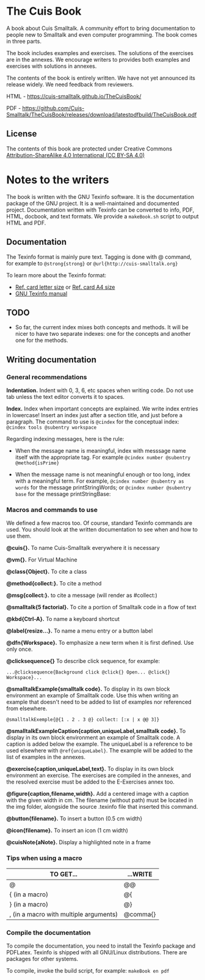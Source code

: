 # The Cuis Book
A book about Cuis Smalltalk. A community effort to bring documentation
to people new to Smalltalk and even computer programming. The book
comes in three parts.

The book includes examples and exercises. The solutions of the
exercises are in the annexes. We encourage writers to provides both
examples and exercises with solutions in annexes.

The contents of the book is entirely written. We have not yet announced its release widely. We need feedback from reviewers.

HTML - https://cuis-smalltalk.github.io/TheCuisBook/

PDF - https://github.com/Cuis-Smalltalk/TheCuisBook/releases/download/latestpdfbuild/TheCuisBook.pdf


## License 

The contents of this book are protected under Creative Commons
[Attribution-ShareAlike 4.0 International (CC BY-SA 4.0)](https://creativecommons.org/licenses/by-sa/4.0/)

# Notes to the writers
The book is written with the GNU Texinfo software. It is the
documentation package of the GNU project. It is a well-maintained and
documented project. Documentation written with Texinfo can be converted
to info, PDF, HTML, docbook, and text formats. We provide a `makeBook.sh`
script to output HTML and PDF.

## Documentation
The Texinfo format is mainly pure text. Tagging is done with @
command, for example to `@strong{strong}` or
`@url{http://cuis-smalltalk.org}`

To learn more about the Texinfo format:
  * [Ref. card letter size](http://git.savannah.gnu.org/cgit/texinfo.git/plain/doc/refcard/txirefcard.pdf) or [Ref. card A4 size](http://git.savannah.gnu.org/cgit/texinfo.git/plain/doc/refcard/txirefcard-a4.pdf)
  * [GNU Texinfo manual](https://www.gnu.org/software/texinfo/manual/texinfo/)


## TODO

* So far, the current index mixes both concepts and methods.  It will
be nicer to have two separate indexes: one for the concepts and
another one for the methods.

## Writing documentation

### General recommendations
**Indentation.** Indent with 0, 3, 6, etc spaces when writing code. Do
not use tab unless the text editor converts it to spaces.

**Index.** Index when important concepts are explained. We write index
entries in lowercase! Insert an index just after a section title, and just
before a paragraph. The command to use is `@cindex` for the conceptual
index: `@cindex tools @subentry workspace`

Regarding indexing messages, here is the rule:

  * When the message name is meaningful, index with messsage name
    itself with the appropriate tag. For example `@cindex number
    @subentry @method{isPrime}`
    
  * When the message name is not meaningful enough or too long,
    index with a meaningful term. For example, `@cindex number @subentry as
    words` for the message printStringWords; or `@cindex number @subentry base`
    for the message printStringBase:

### Macros and commands to use
We defined a few macros too. Of course, standard Texinfo commands are
used. You should look at the written documentation to see when and how
to use them.

**@cuis{}.** To name Cuis-Smalltalk everywhere it is necessary

**@vm{}.** For Virtual Machine

**@class{Object}.** To cite a class

**@method{collect:}.** To cite a method

**@msg{collect:}.** to cite a message (will render as #collect:)

**@smalltalk{5 factorial}.** To cite a portion of Smalltalk code in a
flow of text

**@kbd{Ctrl-A}.** To name a keyboard shortcut

**@label{resize...}.** To name a menu entry or a button label

**@dfn{Workspace}.** To emphasize a new term when it is first
defined. Use only once.

**@clicksequence{}** To describe click sequence, for example:

`...@clicksequence{Background click @click{} Open... @click{}
Workspace}...`

**@smalltalkExample{smalltalk code}.** To display in its own block
environment an example of Smalltalk code. Use this when writing an
example that doesn't need to be added to list of examples nor referenced
from elsewhere.

`@smalltalkExemple{@{1 . 2 . 3 @} collect: [:x |
   x @@ 3]}`

**@smalltalkExampleCaption{caption,uniqueLabel,smalltalk code}.** To
display in its own block environment an example of Smalltalk code. A
caption is added below the example. The uniqueLabel is a reference to
be used elsewhere with `@ref{uniqueLabel}`. The example will be added to
the list of examples in the annexes.

**@exercise{caption,uniqueLabel,text}.** To display in its own block
environment an exercise. The exercises are compiled in the annexes, and
the resolved exercise must be added to the E-Exercises annex too.

**@figure{caption,filename,width}.** Add a centered image with a
caption with the given width in cm. The filename (without path) must
be located in the img folder, alongside the source .texinfo file that
inserted this command.

**@button{filename}.** To insert a button (0.5 cm width}

**@icon{filename}.** To insert an icon (1 cm width)

**@cuisNote{aNote}.** Display a highlighted note in a frame

### Tips when using a macro
TO GET... | ...WRITE
----------|----------
@ | @@
{ (in a macro) | @{
} (in a macro) | @}
, (in a macro with multiple arguments) | @comma{}


### Compile the documentation
To compile the documentation, you need to install the Texinfo package
and PDFLatex. Texinfo is shipped with all GNU/Linux
distributions. There are packages for other systems.

To compile, invoke the build script, for example: `makeBook en pdf`
